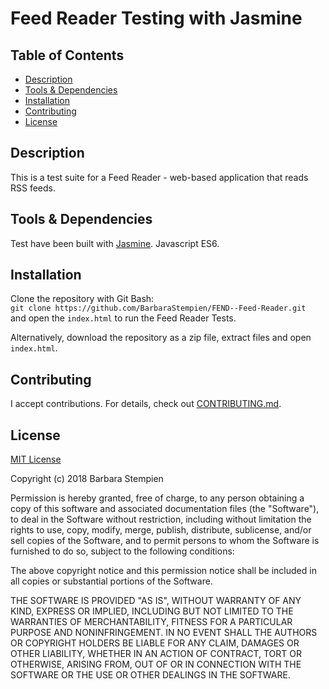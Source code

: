 # Feed Reader Testing with Jasmine

## Table of Contents

* [Description](#description)
* [Tools & Dependencies](#tools)
* [Installation](#Installation)
* [Contributing](#contributing)
* [License](#license)

## Description

This is a test suite for a Feed Reader - web-based application that reads RSS feeds.

## Tools & Dependencies

Test have been built with [Jasmine](http://jasmine.github.io/).
Javascript ES6.

## Installation

Clone the repository with Git Bash:  
`git clone https://github.com/BarbaraStempien/FEND--Feed-Reader.git`  
and open the `index.html` to run the Feed Reader Tests.

Alternatively, download the repository as a zip file, extract files and open `index.html`.

## Contributing

I accept contributions. For details, check out [CONTRIBUTING.md](CONTRIBUTING.md).

## License

[MIT License](LICENSE)

Copyright (c) 2018 Barbara Stempien

Permission is hereby granted, free of charge, to any person obtaining a copy of this software and associated documentation files (the "Software"), to deal in the Software without restriction, including without limitation the rights to use, copy, modify, merge, publish, distribute, sublicense, and/or sell copies of the Software, and to permit persons to whom the Software is furnished to do so, subject to the following conditions:

The above copyright notice and this permission notice shall be included in all copies or substantial portions of the Software.

THE SOFTWARE IS PROVIDED "AS IS", WITHOUT WARRANTY OF ANY KIND, EXPRESS OR IMPLIED, INCLUDING BUT NOT LIMITED TO THE WARRANTIES OF MERCHANTABILITY, FITNESS FOR A PARTICULAR PURPOSE AND NONINFRINGEMENT. IN NO EVENT SHALL THE AUTHORS OR COPYRIGHT HOLDERS BE LIABLE FOR ANY CLAIM, DAMAGES OR OTHER LIABILITY, WHETHER IN AN ACTION OF CONTRACT, TORT OR OTHERWISE, ARISING FROM, OUT OF OR IN CONNECTION WITH THE SOFTWARE OR THE USE OR OTHER DEALINGS IN THE SOFTWARE.